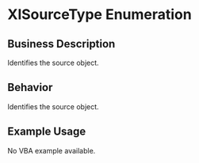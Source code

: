 # XlSourceType Enumeration

## Business Description
Identifies the source object.

## Behavior
Identifies the source object.

## Example Usage
No VBA example available.